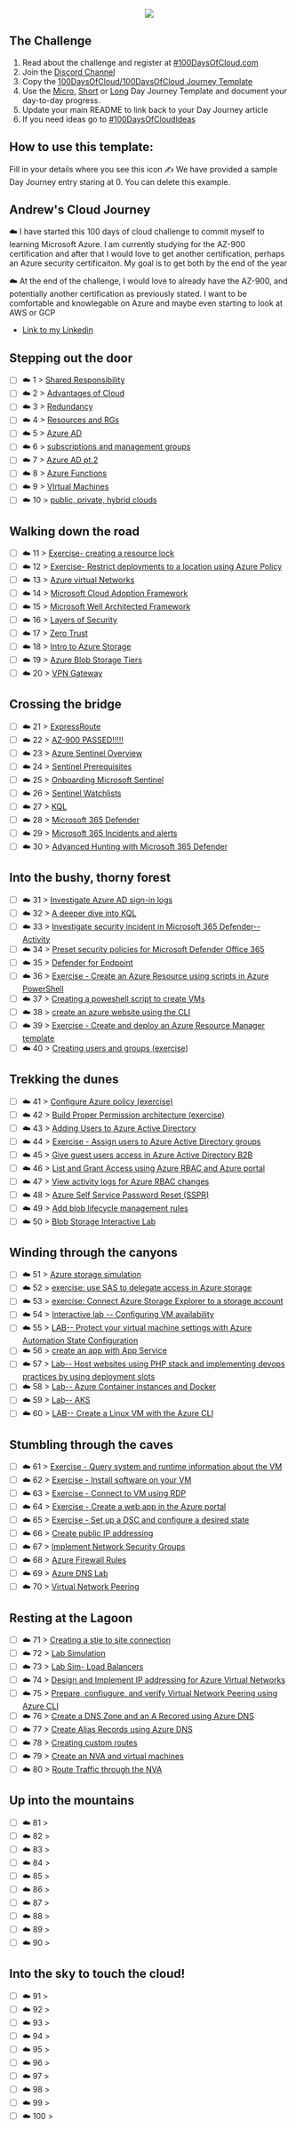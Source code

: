 <p align="center">
  <img src="banner.png">
</p>

## The Challenge
1. Read about the challenge and register at [#100DaysOfCloud.com](https://100DaysOfCloud.com)
2. Join the [Discord Channel](https://discord.gg/c6Db8nY)
3. Copy the [100DaysOfCloud/100DaysOfCloud Journey Template](https://github.com/100DaysOfCloud/100DaysOfCloud/generate)
4. Use the [Micro](Templates/000-DAY-ARTICLE-MICRO-TEMPLATE.md), [Short](Templates/001-DAY-ARTICLE-SHORT-TEMPLATE.md) or [Long](Templates/002-DAY-ARTICLE-LONG-TEMPLATE.md) Day Journey Template and document your day-to-day progress.
5. Update your main README to link back to your Day Journey article
4. If you need ideas go to [#100DaysOfCloudIdeas](https://github.com/100DaysOfCloud/100DaysOfCloudIdeas)

## How to use this template:
Fill in your details where you see this icon ✍️
We have provided a sample Day Journey entry staring at 0. You can delete this example.

## Andrew's Cloud Journey


☁️ I have started this 100 days of cloud challenge to commit myself to learning Microsoft Azure. I am currently studying for the AZ-900 certification and after that I would love to get another certification, perhaps an Azure security certificaiton. My goal is to get both by the end of the year

☁️ At the end of the challenge, I would love to already have the AZ-900, and potentially another certification as previously stated. I want to be comfortable and knowlegable on Azure and maybe even starting to look at AWS or GCP


- [Link to my Linkedin](https://www.linkedin.com/in/andrew-leddy-93a980216/)

## Stepping out the door

- [ ] ☁️ 1 > [Shared Responsibility](Journey/001/Readme.md)
- [ ] ☁️ 2 > [Advantages of Cloud](Journey/002/Readme.md)
- [ ] ☁️ 3 > [Redundancy](Journey/003/Readme.md)
- [ ] ☁️ 4 > [Resources and RGs](Journey/004/Readme.md)
- [ ] ☁️ 5 > [Azure AD](Journey/005/Readme.md)
- [ ] ☁️ 6 > [subscriptions and management groups](Journey/006/Readme.md)
- [ ] ☁️ 7 > [Azure AD pt.2](Journey/007/Readme.md)
- [ ] ☁️ 8 > [Azure Functions](Journey/008/Readme.md)
- [ ] ☁️ 9 > [VIrtual Machines](Journey/009/Readme.md)
- [ ] ☁️ 10 > [public, private, hybrid clouds](Journey/010/Readme.md)

## Walking down the road

- [ ] ☁️ 11 > [Exercise- creating a resource lock](Journey/011/Readme.md)
- [ ] ☁️ 12 > [Exercise- Restrict deployments to a location using Azure Policy](Journey/012/Readme.md)
- [ ] ☁️ 13 > [Azure virtual Networks](Journey/013/Readme.md)
- [ ] ☁️ 14 > [Microsoft Cloud Adoption Framework](Journey/014/Readme.md)
- [ ] ☁️ 15 > [Microsoft Well Architected Framework](Journey/015/Readme.md)
- [ ] ☁️ 16 > [Layers of Security](Journey/016/Readme.md)
- [ ] ☁️ 17 > [Zero Trust](Journey/017/Readme.md)
- [ ] ☁️ 18 > [Intro to Azure Storage](Journey/018/Readme.md)
- [ ] ☁️ 19 > [Azure Blob Storage Tiers](Journey/019/Readme.md)
- [ ] ☁️ 20 > [VPN Gateway](Journey/020/Readme.md)

## Crossing the bridge

- [ ] ☁️ 21 > [ExpressRoute](Journey/021/Readme.md)
- [ ] ☁️ 22 > [AZ-900 PASSED!!!!!](Journey/022/Readme.md)
- [ ] ☁️ 23 > [Azure Sentinel Overview](Journey/023/Readme.md)
- [ ] ☁️ 24 > [Sentinel Prerequisites](Journey/024/Readme.md)
- [ ] ☁️ 25 > [Onboarding Microsoft Sentinel](Journey/025/Readme.md)
- [ ] ☁️ 26 > [Sentinel Watchlists](Journey/026/Readme.md)
- [ ] ☁️ 27 > [KQL](Journey/027/Readme.md)
- [ ] ☁️ 28 > [Microsoft 365 Defender](Journey/028/Readme.md)
- [ ] ☁️ 29 > [Microsoft 365 Incidents and alerts](Journey/029/Readme.md)
- [ ] ☁️ 30 > [Advanced Hunting with Microsoft 365 Defender](Journey/030/Readme.md)

## Into the bushy, thorny forest

- [ ] ☁️ 31 > [Investigate Azure AD sign-in logs](Journey/031/Readme.md)
- [ ] ☁️ 32 > [A deeper dive into KQL](Journey/032/Readme.md)
- [ ] ☁️ 33 > [Investigate security incident in Microsoft 365 Defender-- Activity](Journey/033/Readme.md)
- [ ] ☁️ 34 > [Preset security policies for Microsoft Defender Office 365](Journey/034/Readme.md)
- [ ] ☁️ 35 > [Defender for Endpoint](Journey/035/Readme.md)
- [ ] ☁️ 36 > [Exercise - Create an Azure Resource using scripts in Azure PowerShell](Journey/036/Readme.md)
- [ ] ☁️ 37 > [Creating a poweshell script to create VMs ](Journey/037/Readme.md)
- [ ] ☁️ 38 > [create an azure website using the CLI](Journey/038/Readme.md)
- [ ] ☁️ 39 > [Exercise - Create and deploy an Azure Resource Manager template](Journey/039/Readme.md)
- [ ] ☁️ 40 > [Creating users and groups (exercise) ](Journey/040/Readme.md)

## Trekking the dunes

- [ ] ☁️ 41 > [Configure Azure policy (exercise) ](Journey/041/Readme.md)
- [ ] ☁️ 42 > [Build Proper Permission architecture (exercise)](Journey/042/Readme.md)
- [ ] ☁️ 43 > [Adding Users to Azure Active Directory](Journey/043/Readme.md)
- [ ] ☁️ 44 > [Exercise - Assign users to Azure Active Directory groups](Journey/044/Readme.md)
- [ ] ☁️ 45 > [Give guest users access in Azure Active Directory B2B](Journey/045/Readme.md)
- [ ] ☁️ 46 > [List and Grant Access using Azure RBAC and Azure portal ](Journey/046/Readme.md)
- [ ] ☁️ 47 > [View activity logs for Azure RBAC changes](Journey/047/Readme.md)
- [ ] ☁️ 48 > [Azure Self Service Password Reset (SSPR)](Journey/048/Readme.md)
- [ ] ☁️ 49 > [Add blob lifecycle management rules](Journey/049/Readme.md)
- [ ] ☁️ 50 > [Blob Storage Interactive Lab](Journey/050/Readme.md)

## Winding through the canyons

- [ ] ☁️ 51 > [Azure storage simulation](Journey/051/Readme.md)
- [ ] ☁️ 52 > [exercise: use SAS to delegate access in Azure storage](Journey/052/Readme.md)
- [ ] ☁️ 53 > [exercise: Connect Azure Storage Explorer to a storage account](Journey/053/Readme.md)
- [ ] ☁️ 54 > [Interactive lab -- Configuring VM availability](Journey/054/Readme.md)
- [ ] ☁️ 55 > [LAB-- Protect your virtual machine settings with Azure Automation State Configuration](Journey/055/Readme.md)
- [ ] ☁️ 56 > [create an app with App Service](Journey/056/Readme.md)
- [ ] ☁️ 57 > [Lab-- Host websites using PHP stack and implementing devops practices by using deployment slots](Journey/057/Readme.md)
- [ ] ☁️ 58 > [Lab-- Azure Container instances and Docker](Journey/058/Readme.md)
- [ ] ☁️ 59 > [Lab-- AKS ](Journey/059/Readme.md)
- [ ] ☁️ 60 > [LAB-- Create a Linux VM with the Azure CLI](Journey/060/Readme.md)

## Stumbling through the caves

- [ ] ☁️ 61 > [Exercise - Query system and runtime information about the VM](Journey/061/Readme.md)
- [ ] ☁️ 62 > [Exercise - Install software on your VM](Journey/062/Readme.md)
- [ ] ☁️ 63 > [Exercise - Connect to VM using RDP](Journey/063/Readme.md)
- [ ] ☁️ 64 > [Exercise - Create a web app in the Azure portal](Journey/064/Readme.md)
- [ ] ☁️ 65 > [Exercise - Set up a DSC and configure a desired state](Journey/065/Readme.md)
- [ ] ☁️ 66 > [Create public IP addressing](Journey/066/Readme.md)
- [ ] ☁️ 67 > [Implement Network Security Groups](Journey/067/Readme.md)
- [ ] ☁️ 68 > [Azure Firewall Rules](Journey/068/Readme.md)
- [ ] ☁️ 69 > [Azure DNS Lab](Journey/069/Readme.md)
- [ ] ☁️ 70 > [Virtual Network Peering](Journey/070/Readme.md)

## Resting at the Lagoon

- [ ] ☁️ 71 > [Creating a stie to site connection](Journey/071/Readme.md)
- [ ] ☁️ 72 > [Lab Simulation](Journey/072/Readme.md)
- [ ] ☁️ 73 > [Lab Sim- Load Balancers](Journey/073/Readme.md)
- [ ] ☁️ 74 > [Design and Implement IP addressing for Azure Virtual Networks](Journey/074/Readme.md)
- [ ] ☁️ 75 > [Prepare, confiugure, and verify Virtual Network Peering using Azure CLI](Journey/075/Readme.md)
- [ ] ☁️ 76 > [Create a DNS Zone and an A Recored using Azure DNS](Journey/076/Readme.md)
- [ ] ☁️ 77 > [Create Alias Records using Azure DNS](Journey/077/Readme.md)
- [ ] ☁️ 78 > [Creating custom routes](Journey/078/Readme.md)
- [ ] ☁️ 79 > [Create an NVA and virtual machines](Journey/079/Readme.md)
- [ ] ☁️ 80 > [Route Traffic through the NVA](Journey/080/Readme.md)

## Up into the mountains

- [ ] ☁️ 81 > [](Journey/081/Readme.md)
- [ ] ☁️ 82 > [](Journey/082/Readme.md)
- [ ] ☁️ 83 > [](Journey/083/Readme.md)
- [ ] ☁️ 84 > [](Journey/084/Readme.md)
- [ ] ☁️ 85 > [](Journey/085/Readme.md)
- [ ] ☁️ 86 > [](Journey/086/Readme.md)
- [ ] ☁️ 87 > [](Journey/087/Readme.md)
- [ ] ☁️ 88 > [](Journey/088/Readme.md)
- [ ] ☁️ 89 > [](Journey/089/Readme.md)
- [ ] ☁️ 90 > [](Journey/090/Readme.md)

## Into the sky to touch the cloud!

- [ ] ☁️ 91 > [](Journey/091/Readme.md)
- [ ] ☁️ 92 > [](Journey/092/Readme.md)
- [ ] ☁️ 93 > [](Journey/093/Readme.md)
- [ ] ☁️ 94 > [](Journey/094/Readme.md)
- [ ] ☁️ 95 > [](Journey/095/Readme.md)
- [ ] ☁️ 96 > [](Journey/096/Readme.md)
- [ ] ☁️ 97 > [](Journey/097/Readme.md)
- [ ] ☁️ 98 > [](Journey/098/Readme.md)
- [ ] ☁️ 99 > [](Journey/099/Readme.md)
- [ ] ☁️ 100 > [](Journey/100/Readme.md)
